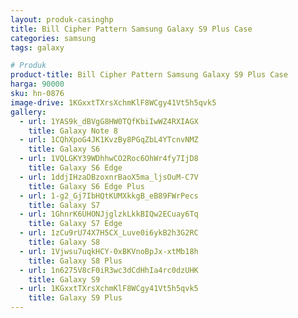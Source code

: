 ```yaml
---
layout: produk-casinghp
title: Bill Cipher Pattern Samsung Galaxy S9 Plus Case
categories: samsung
tags: galaxy

# Produk
product-title: Bill Cipher Pattern Samsung Galaxy S9 Plus Case
harga: 90000
sku: hn-0876
image-drive: 1KGxxtTXrsXchmKlF8WCgy41Vt5h5qvk5
gallery:
  - url: 1YAS9k_dBVgG8HW0TQfKbiIwWZ4RXIAGX
    title: Galaxy Note 8
  - url: 1CQhXpoG4JK1KvzBy8PGqZbL4YTcnvNMZ
    title: Galaxy S6
  - url: 1VQLGKY39WDhhwCO2Roc6OhWr4fy7IjD8
    title: Galaxy S6 Edge
  - url: 1ddjIHzaDBzoxnrBaoX5ma_ljsOuM-C7V
    title: Galaxy S6 Edge Plus
  - url: 1-g2_Gj7IbHQtKUMXkkgB_eB89FWrPecs
    title: Galaxy S7
  - url: 1GhnrK6UHONJjglzkLkkBIQw2ECuay6Tq
    title: Galaxy S7 Edge
  - url: 1zCu9rU74X7H5CX_Luve0i6ykB2h3G2RC
    title: Galaxy S8
  - url: 1Vjwsu7uqkHCY-0xBKVnoBpJx-xtMb18h
    title: Galaxy S8 Plus
  - url: 1n6275V8cF0iR3wc3dCdHhIa4rc0dzUHK
    title: Galaxy S9
  - url: 1KGxxtTXrsXchmKlF8WCgy41Vt5h5qvk5
    title: Galaxy S9 Plus
---
```

